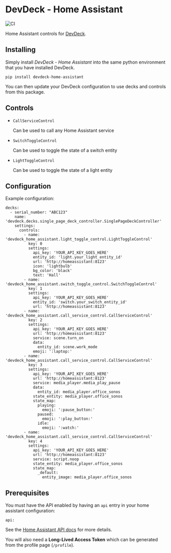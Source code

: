 # DevDeck - Home Assistant
![CI](https://github.com/jamesridgway/devdeck-home-assistant/workflows/CI/badge.svg?branch=main)

Home Assistant controls for [DevDeck](https://github.com/jamesridgway/devdeck).

## Installing
Simply install *DevDeck - Home Assistant* into the same python environment that you have installed DevDeck.

    pip install devdeck-home-assistant

You can then update your DevDeck configuration to use decks and controls from this package.

## Controls

* `CallServiceControl`

   Can be used to call any Home Assistant service

* `SwitchToggleControl`

   Can be used to toggle the state of a switch entity

* `LightToggleControl`

   Can be used to toggle the state of a light entity

## Configuration

Example configuration:

    decks:
      - serial_number: "ABC123"
        name: 'devdeck.decks.single_page_deck_controller.SinglePageDeckController'
        settings:
          controls:
            - name: 'devdeck_home_assistant.light_toggle_control.LightToggleControl'
              key: 0
              settings:
                api_key: 'YOUR_API_KEY_GOES_HERE'
                entity_id: 'light.your_light_entity_id'
                url: 'http://homeassistant:8123'
                icon: 'lightbulb'
                bg_color: 'black'
                text: 'Hall'
            - name: 'devdeck_home_assistant.switch_toggle_control.SwitchToggleControl'
              key: 1
              settings:
                api_key: 'YOUR_API_KEY_GOES_HERE'
                entity_id: 'switch.your_switch_entity_id'
                url: 'http://homeassistant:8123'
            - name: 'devdeck_home_assistant.call_service_control.CallServiceControl'
              key: 2
              settings:
                api_key: 'YOUR_API_KEY_GOES_HERE'
                url: 'http://homeassistant:8123'
                service: scene.turn_on
                data:
                  entity_id: scene.work_mode
                emoji: ':laptop:'
            - name: 'devdeck_home_assistant.call_service_control.CallServiceControl'
              key: 3
              settings:
                api_key: 'YOUR_API_KEY_GOES_HERE'
                url: 'http://homeassistant:8123'
                service: media_player.media_play_pause
                data:
                  entity_id: media_player.office_sonos
                state_entity: media_player.office_sonos
                state_map:
                  playing:
                    emoji: ':pause_button:'
                  paused:
                    emoji: ':play_button:'
                  idle:
                    emoji: ':watch:'
            - name: 'devdeck_home_assistant.call_service_control.CallServiceControl'
              key: 4
              settings:
                api_key: 'YOUR_API_KEY_GOES_HERE'
                url: 'http://homeassistant:8123'
                service: script.noop
                state_entity: media_player.office_sonos
                state_map:
                  _default:
                    entity_image: media_player.office_sonos


## Prerequisites

You must have the API enabled by having an `api` entry in your home assistant configuration:

```
api:

```

See the [Home Assistant API docs](https://www.home-assistant.io/integrations/api/) for more details.

You will also need a **Long-Lived Access Token** which can be generated from the profile page (`/profile`).
